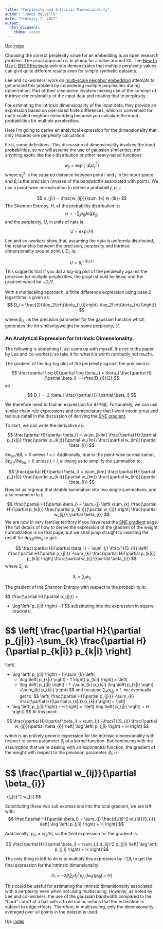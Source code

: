 ```yaml
---
title: "Perplexity and Intrinsic Dimensionality"
author: "James Melville"
date: "February 7, 2017"
output:
  html_document:
    theme: cosmo
---
```


Up: [Index](index.html)

Choosing the correct perplexity value for an embedding is an open research
problem. The usual approach is to plump for a value around 30. The
[How to Use t-SNE Effectively](http://distill.pub/2016/misread-tsne/) web site
demonstrates that multiple perplexity values can give quite different results
even for simple synthetic datasets.

Lee and co-workers' work on
[multi-scale neighbor embedding](https://dx.doi.org/10.1016/j.neucom.2014.12.095)
attempts to get around this problem by considering multiple perplexities during
optimization. Part of their discussion involves making use of the concept of 
intrinsic dimensionality of the input data and relating that to perplexity.

For estimating the intrinsic dimensionality of the input data, they provide an 
expression based on one-sided finite differences, which is convenient for 
multi-scaled neighbor embedding because you calculate the input probabilities 
for multiple perplexities. 

Here I'm going to derive an analytical expression for the dimensionality that
only requires one perplexity calculation.

First, some definitions. This discussion of dimensionality involves the input
probabilities, so we will assume the use of gaussian similarities, not anything
exotic like the t-distribution or other heavy-tailed functions:

$$
w_{ij} = \exp(-\beta_i d_{ij}^{2})
$$
where $d_{ij}^{2}$ is the squared distance between point $i$ and $j$ in the 
input space and $\beta_i$ is the precision (inverse of the bandwidth) 
associated with point $i$. We use a point-wise normalization to define a 
probability, $p_{j|i}$:

$$
p_{j|i} = \frac{w_{ij}}{\sum_{k} w_{ik}}
$$
The Shannon Entropy, $H$, of the probability distribution is:
$$
H = -\sum_{j} p_{j|i} \log p_{j|i}
$$
and the perplexity, $U$, in units of nats is:

$$
U = \exp(H)
$$

Lee and co-workers show that, assuming the data is uniformly distributed, the 
relationship between the precision, perplexity and intrinsic dimensionality 
around point $i$, $D_i$, is:

$$
U \propto \beta_i^{-\left({D_i}/{2}\right)}
$$
This suggests that if you did a log-log plot of the perplexity against
the precision for multiple perplexities, the graph should be linear and the
gradient would be $-D_{i}/2$.

With a multiscaling approach, a finite difference expression using base 2 
logarithms is given as:
$$
D_i = \frac{2}{\log_2\left(\beta_{U,i}\right)-\log_2\left(\beta_{V,i}\right)}
$$

where $\beta_{U,i}$ is the precision parameter for the gaussian function which
generates the $i$th similarity/weight for some perplexity, $U$.

### An Analytical Expression for Intrinsic Dimensionality.

The following is something I just came up with myself. It's *not* in the paper 
by Lee and co-workers, so take it for what it's worth (probably not much). 

The gradient of the log-log plot of the perplexity against the precision is:

$$
\frac{\partial \log U}{\partial \log \beta_i} = 
\beta_i \frac{\partial H}{\partial \beta_i} = 
-\frac{D_{i}}{2} 
$$
so

$$
D_i = -2 \beta_i \frac{\partial H}{\partial \beta_i} 
$$

We therefore need to find an expression for $\partial H / \partial \beta_{i}$.
Fortunately, we can use similar chain rule expressions and nomenclature that I 
went into in great and tedious detail in the discussion of deriving the
[SNE gradient](gradients.html).

To start, we can write the derivative as:

$$
 \frac{\partial H}{\partial \beta_i} = 
 \sum_{jklm} 
 \frac{\partial H}{\partial p_{k|j}}
 \frac{\partial p_{k|j}}{\partial w_{lm}}
 \frac{\partial w_{lm}}{\partial \beta_{i}}
$$

$\partial w_{lm} / \partial \beta_{i} = 0$ unless $l = i$. Additionally, due to 
the point-wise normalization, $\partial p_{k|j} / \partial w_{lm} = 0$ unless 
$j = l$, allowing us to simplify the summation to:

$$
 \frac{\partial H}{\partial \beta_i} = 
 \sum_{km} 
 \frac{\partial H}{\partial p_{k|i}}
 \frac{\partial p_{k|i}}{\partial w_{im}}
 \frac{\partial w_{im}}{\partial \beta_{i}}
$$
Now let us regroup that double summation into two single summations, and also
rename $m$ to $j$:

$$
 \frac{\partial H}{\partial \beta_i} = 
 \sum_{j}
 \left[
   \sum_{k} 
   \frac{\partial H}{\partial p_{k|i}}
   \frac{\partial p_{k|i}}{\partial w_{ij}}
 \right]
 \frac{\partial w_{ij}}{\partial \beta_{i}}
$$
We are now in very familiar territory if you have read the 
[SNE gradient](gradients.html) page. The full details of how to derive the
expression of the gradient of the weight normalization is on that page, but we 
shall jump straight to inserting the result for 
$\partial p_{k|i} / \partial w_{ij}$
to get:

$$
 \frac{\partial H}{\partial \beta_i} = 
 \sum_{j}
 \frac{1}{S_{i}}
 \left[
   \frac{\partial H}{\partial p_{j|i}}
   -\sum_{k} 
   \frac{\partial H}{\partial p_{k|i}}
   p_{k|i}
 \right]
 \frac{\partial w_{ij}}{\partial \beta_{i}}
$$
where $S_{i}$ is:

$$
S_{i} = \sum_{j} w_{ij}
$$

The gradient of the Shannon Entropy with respect to the probability is:

$$
\frac{\partial H}{\partial p_{j|i}} =
- \log \left( p_{j|i} \right) - 1
$$
substituting into the expression in square brackets:

$$
 \left[
   \frac{\partial H}{\partial p_{j|i}}
   -\sum_{k} 
   \frac{\partial H}{\partial p_{k|i}}
   p_{k|i}
 \right]
 = 
 \left[
- \log \left( p_{j|i} \right) - 1
   -\sum_{k} 
   \left\{
   - \log \left( p_{k|i} \right) - 1
   \right\} 
   p_{k|i}
 \right]
  = 
 \left[
   - \log \left( p_{j|i} \right) - 1
   +\sum_{k} 
   p_{k|i} \log \left( p_{k|i} \right)
   +\sum_{k} 
   p_{k|i}
 \right]
$$
and because $\sum_k p_{k|i} = 1$, we eventually get to:
$$
 \left[
   \frac{\partial H}{\partial p_{j|i}}
   -\sum_{k} 
   \frac{\partial H}{\partial p_{k|i}}
   p_{k|i}
 \right]
 = 
 \left[
- \log \left( p_{j|i} \right) - H
 \right]
 =
 -\left[
  \log \left( p_{j|i} \right) + H
 \right]
$$
At this point:

$$
 \frac{\partial H}{\partial \beta_i} = 
 \sum_{j}
 -\frac{1}{S_{i}}
 \frac{\partial w_{ij}}{\partial \beta_{i}}
  \left[
  \log \left( p_{j|i} \right) + H
 \right]
$$

which is an entirely generic expression for the intrinsic dimensionality with
respect to some parameter $\beta_i$ of a kernel function. But continuing with
the assumption that we're dealing with an exponential function, the gradient of 
the weight with respect to the precision parameter, $\beta_i$, is:

$$
\frac{\partial w_{ij}}{\partial \beta_{i}}
=
-d_{ij}^2 w_{ij}
$$

Substituting these two sub expressions into the total gradient, we are left with:
$$
 \frac{\partial H}{\partial \beta_i} = 
 \sum_{j}
 \frac{d_{ij}^2 w_{ij}}{S_{i}}
 \left[
 \log \left( p_{j|i} \right) + H
 \right]
$$

Additionally, $p_{j|i} = w_{ij} / S_{i}$, so the final expression for the 
gradient is:

$$
 \frac{\partial H}{\partial \beta_i} = 
 \sum_{j}
 d_{ij}^2 p_{j|i}
 \left[
 \log \left( p_{j|i} \right) + H
 \right]
$$

The only thing to left to do is to multiply this expression by $-2 \beta_{i}$
to get the final expression for the intrinsic dimensionality:

$$
D_i = -2 \beta_i \sum_j d^2_{ij} p_{j|i} \left[\log\left(p_{j|i}\right) + H\right]
$$

This could be useful for estimating the intrinsic dimensionality associated
with a perplexity even when not using multiscaling. However, as noted by Lee 
and co-workers, the use of the gaussian bandwidth compared to the "hard" cutoff 
of a ball with a fixed radius means that the estimation is subject to edge
effects. Therefore, in multiscaling, only the dimensionality averaged over all
points in the dataset is used.

Up: [Index](index.html)
